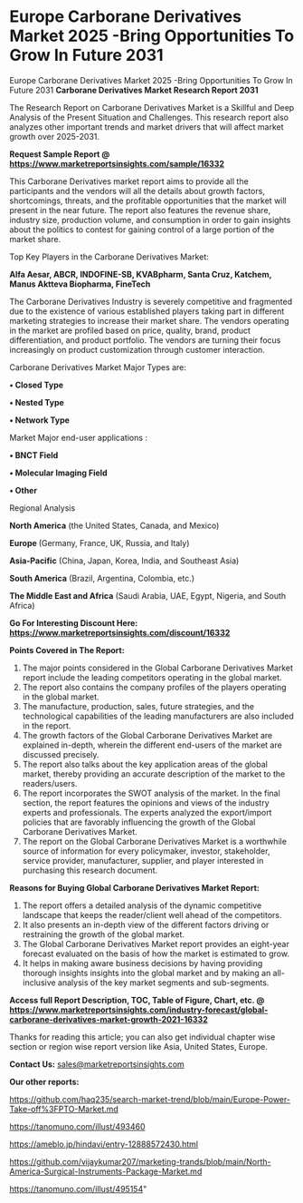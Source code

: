 # Europe Carborane Derivatives Market 2025 -Bring Opportunities To Grow In Future 2031
Europe Carborane Derivatives Market 2025 -Bring Opportunities To Grow In Future 2031
<strong>Carborane Derivatives Market Research Report 2031</strong>

The Research Report on Carborane Derivatives Market is a Skillful and Deep Analysis of the Present Situation and Challenges. This research report also analyzes other important trends and market drivers that will affect market growth over 2025-2031.

<strong>Request Sample Report @ <a href=https://www.marketreportsinsights.com/sample/16332>https://www.marketreportsinsights.com/sample/16332</a></strong>

This Carborane Derivatives market report aims to provide all the participants and the vendors will all the details about growth factors, shortcomings, threats, and the profitable opportunities that the market will present in the near future. The report also features the revenue share, industry size, production volume, and consumption in order to gain insights about the politics to contest for gaining control of a large portion of the market share.

Top Key Players in the Carborane Derivatives Market:

<strong>Alfa Aesar, ABCR, INDOFINE-SB, KVABpharm, Santa Cruz, Katchem, Manus Aktteva Biopharma, FineTech</strong>

The Carborane Derivatives Industry is severely competitive and fragmented due to the existence of various established players taking part in different marketing strategies to increase their market share. The vendors operating in the market are profiled based on price, quality, brand, product differentiation, and product portfolio. The vendors are turning their focus increasingly on product customization through customer interaction.

Carborane Derivatives Market Major Types are:

<strong>• Closed Type

• Nested Type

• Network Type</strong>

Market Major end-user applications :

<strong>• BNCT Field

• Molecular Imaging Field

• Other</strong>

Regional Analysis

</u><strong><b>North America</b></strong> (the United States, Canada, and Mexico)

<strong><b>Europe </b></strong>(Germany, France, UK, Russia, and Italy)

<strong><b>Asia-Pacific</b></strong> (China, Japan, Korea, India, and Southeast Asia)

<strong><b>South America</b></strong> (Brazil, Argentina, Colombia, etc.)

<strong><b>The Middle East and Africa</b></strong> (Saudi Arabia, UAE, Egypt, Nigeria, and South Africa)

<strong>Go For Interesting Discount Here: <a href=https://www.marketreportsinsights.com/discount/16332>https://www.marketreportsinsights.com/discount/16332</a></strong>

<strong>Points Covered in The Report:</strong>
<ol>
  <li>The major points considered in the Global Carborane Derivatives Market report include the leading competitors operating in the global market.</li>
  <li>The report also contains the company profiles of the players operating in the global market.</li>
  <li>The manufacture, production, sales, future strategies, and the technological capabilities of the leading manufacturers are also included in the report.</li>
  <li>The growth factors of the Global Carborane Derivatives Market are explained in-depth, wherein the different end-users of the market are discussed precisely.</li>
  <li>The report also talks about the key application areas of the global market, thereby providing an accurate description of the market to the readers/users.</li>
  <li>The report incorporates the SWOT analysis of the market. In the final section, the report features the opinions and views of the industry experts and professionals. The experts analyzed the export/import policies that are favorably influencing the growth of the Global Carborane Derivatives Market.</li>
  <li>The report on the Global Carborane Derivatives Market is a worthwhile source of information for every policymaker, investor, stakeholder, service provider, manufacturer, supplier, and player interested in purchasing this research document.</li>
</ol>
<strong>Reasons for Buying Global Carborane Derivatives Market Report:</strong>

<ol>
  <li>The report offers a detailed analysis of the dynamic competitive landscape that keeps the reader/client well ahead of the competitors.</li>
  <li>It also presents an in-depth view of the different factors driving or restraining the growth of the global market.</li>
  <li>The Global Carborane Derivatives Market report provides an eight-year forecast evaluated on the basis of how the market is estimated to grow.</li>
  <li>It helps in making aware business decisions by having providing thorough insights insights into the global market and by making an all-inclusive analysis of the key market segments and sub-segments.</li>
</ol>
<strong>Access full Report Description, TOC, Table of Figure, Chart, etc. @ <a href=https://www.marketreportsinsights.com/industry-forecast/global-carborane-derivatives-market-growth-2021-16332>https://www.marketreportsinsights.com/industry-forecast/global-carborane-derivatives-market-growth-2021-16332</a></strong>


Thanks for reading this article; you can also get individual chapter wise section or region wise report version like Asia, United States, Europe.

<strong>Contact Us:</strong>
sales@marketreportsinsights.com

<strong>Our other reports:</strong>

<a href=https://github.com/haq235/search-market-trend/blob/main/Europe-Power-Take-off%3FPTO-Market.md>https://github.com/haq235/search-market-trend/blob/main/Europe-Power-Take-off%3FPTO-Market.md</a>

<a href=https://tanomuno.com/illust/493460>https://tanomuno.com/illust/493460</a>

<a href=https://ameblo.jp/hindavi/entry-12888572430.html>https://ameblo.jp/hindavi/entry-12888572430.html</a>

<a href=https://github.com/vijaykumar207/marketing-trands/blob/main/North-America-Surgical-Instruments-Package-Market.md>https://github.com/vijaykumar207/marketing-trands/blob/main/North-America-Surgical-Instruments-Package-Market.md</a>

<a href=https://tanomuno.com/illust/495154>https://tanomuno.com/illust/495154</a>"
